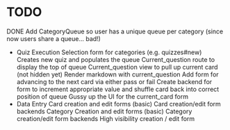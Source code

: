 # TODO

DONE Add CategoryQueue so user has a unique queue per category (since now users share a queue... bad!)
* Quiz Execution
  Selection form for categories (e.g. quizzes#new)
    Creates new quiz and populates the queue
    Current_question route to display the top of queue
    Current_question view to pull up current card (not hidden yet)
    Render markdown with current_question
    Add form for advancing to the next card via either pass or fail
    Create backend for form to increment appropriate value and shuffle card back into correct position of queue
    Gussy up the UI for the current_card form
* Data Entry
  Card creation and edit forms (basic)
  Card creation/edit form backends
  Category Creation and edit forms (basic)
  Category creation/edit form backends
  High visibility creation / edit form
